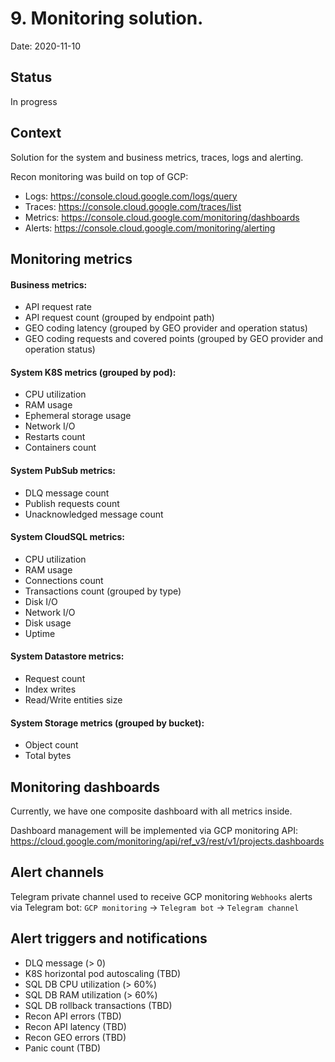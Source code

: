 # 9. Monitoring solution.

Date: 2020-11-10

## Status

In progress

## Context

Solution for the system and business metrics, traces, logs and alerting.

Recon monitoring was build on top of GCP:
* Logs: https://console.cloud.google.com/logs/query
* Traces: https://console.cloud.google.com/traces/list
* Metrics: https://console.cloud.google.com/monitoring/dashboards
* Alerts: https://console.cloud.google.com/monitoring/alerting

## Monitoring metrics

#### Business metrics:

* API request rate
* API request count (grouped by endpoint path)
* GEO coding latency (grouped by GEO provider and operation status)
* GEO coding requests and covered points (grouped by GEO provider and operation status)

#### System K8S metrics (grouped by pod):

* CPU utilization
* RAM usage
* Ephemeral storage usage
* Network I/O
* Restarts count
* Containers count

#### System PubSub metrics:

* DLQ message count
* Publish requests count
* Unacknowledged message count

#### System CloudSQL metrics:

* CPU utilization
* RAM usage
* Connections count
* Transactions count (grouped by type)
* Disk I/O
* Network I/O
* Disk usage
* Uptime

#### System Datastore metrics:

* Request count
* Index writes
* Read/Write entities size

#### System Storage metrics (grouped by bucket):

* Object count
* Total bytes

## Monitoring dashboards

Currently, we have one composite dashboard with all metrics inside.

Dashboard management will be implemented via GCP monitoring API:
https://cloud.google.com/monitoring/api/ref_v3/rest/v1/projects.dashboards

## Alert channels

Telegram private channel used to receive GCP monitoring `Webhooks` alerts via Telegram bot:
`GCP monitoring` -> `Telegram bot` -> `Telegram channel`

## Alert triggers and notifications

* DLQ message (> 0)
* K8S horizontal pod autoscaling (TBD)
* SQL DB CPU utilization (> 60%)
* SQL DB RAM utilization (> 60%)
* SQL DB rollback transactions (TBD)
* Recon API errors (TBD)
* Recon API latency (TBD)
* Recon GEO errors (TBD)
* Panic count (TBD)
